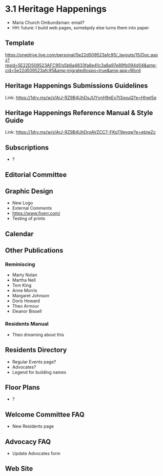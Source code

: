# 3.1 Heritage Happenings

* Maria Church Ombundsman: email?
* HH: future: I build web pages, somebpdy else turns them into paper&nbsp;

## Template

<a href="https://onedrive.live.com/personal/5e22d509523afc95/_layouts/15/Doc.aspx?resid=5E22D509523AFC95!s5b6a4833fa8e41c3a8a97e89fb094d04&amp;cid=5e22d509523afc95&amp;migratedtospo=true&amp;app=Word">https://onedrive.live.com/personal/5e22d509523afc95/_layouts/15/Doc.aspx?resid=5E22D509523AFC95!s5b6a4833fa8e41c3a8a97e89fb094d04&amp;cid=5e22d509523afc95&amp;migratedtospo=true&amp;app=Word</a>
## Heritage Happenings Submissions Guidelines

Link: <a href="https://1drv.ms/w/s!ArJ-RZ9B4UhDsJUYvnH9pEv7t3oouQ?e=Hhwl5q">https://1drv.ms/w/s!ArJ-RZ9B4UhDsJUYvnH9pEv7t3oouQ?e=Hhwl5q</a>
## Heritage Happenings Reference Manual &amp; Style Guide

Link: <a href="https://1drv.ms/w/s!ArJ-RZ9B4UhDroAVZCC7-FKqT9eyqw?e=ebjwZc">https://1drv.ms/w/s!ArJ-RZ9B4UhDroAVZCC7-FKqT9eyqw?e=ebjwZc</a>
## Subscriptions

* ?

## Editorial Committee

## Graphic Design

* New Logo
* External Comments
* <a href="https://www.fiverr.com/">https://www.fiverr.com/</a>
* Testing of prints

## Calendar



## Other Publications

### Reminiscing

* Marty Nolan
* Martha Nell
* Tom King
* Anne Morris
* Margaret Johnson
* Doris Howard
* Theo Armour
* Eleanor Bissell

### Residents Manual

* Theo dreaming about this


## Residents Directory

* Regular Events page?
* Advocates?
* Legend for building names

## Floor Plans

* ?

## Welcome Committee FAQ

* New Residents page

## Advocacy FAQ

* Update Advocates form

## Web Site